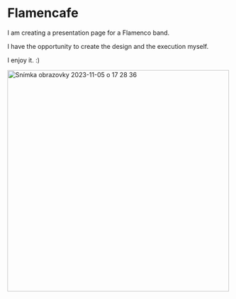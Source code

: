 # Flamencafe

I am creating a presentation page for a Flamenco band.

I have the opportunity to create the design and the execution myself. 

I enjoy it. :)

<img width="500" alt="Snímka obrazovky 2023-11-05 o 17 28 36" src="https://github.com/VeveCambor/Flamencafe/assets/121693001/c16126c6-7c8c-4728-bda3-625635f2283f">
